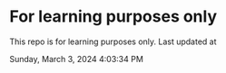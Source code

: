 # For learning purposes only
This repo is for learning purposes only.
Last updated at

Sunday, March 3, 2024 4:03:34 PM

